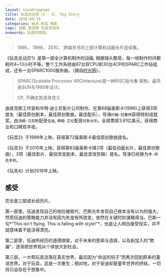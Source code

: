 ```yaml
---
layout: sinablogpage
title: 玩具总动员（1 - 3） Toy Story
date: 2016-09-15
categories: WLR 作品 电影
tags: 动画 皮克斯 玩具总动员
onewords: 玩具的觉悟。
---
```

> 1995， 1999， 2010， 跨越岁月的三部计算机动画长片连续集。

《玩具总动员1》是第一部全计算机制作的动画, 根据镜头繁简，每一帧制作时间都耗时4~13小时不等。整个工作系统由87台双CPU和30台4CP的SPARC工作站组成，还有一台SPARC1000服务器。（摘自[时光网](http://movie.mtime.com/12058/behind_the_scene.html)）。

> SPARC(Scalable Processor ARChitecture)是一种RISC指令集 架构，最早由SUN与1985年设计。

> CP, 不确定其具体含义

由皮克斯工作室和华特·迪士尼影片公司制作。在第68届奥斯卡(1996)上获得3项提名（最佳原创剧本，最佳原创歌曲，最佳配乐），导演`约翰·拉塞特`获得特别成就奖。由`汤姆·汉克斯`配音`伍迪`, `蒂姆·艾伦`配音`巴斯光年`。全球票房3.61亿美元，获得商业和口碑双丰收。

《玩具2》于1999年上映，获得第72届奥斯卡最佳原创歌曲提名。

《玩具3》于2010年上映，获得第83届奥斯卡降2项（最佳动画长片，最佳原创歌曲），3项（最佳影片、最佳改变剧本、最佳音效剪辑）提名。导演已经换为`李·昂克李奇`。

《玩具4》计划2018年上映。

## 感受

完全是三部成长经历片。

第一部里，伍迪发现自己的地位被取代，巴斯光年发现自己根本没有以为的强大。然而伍迪的策略能力并没有因为失宠有所改变，依然在关键时刻谋略得当。巴斯一句*“This isn't flying. This is falling with style!”*，也是让人明白接受现实，并不就意味着不能活得漂亮。

第二部里，伍迪所经历的道德绑架，对于未来的思索与选择，以及新加入的“欺骗”，逐渐把世界观从个体放大到社会。

第三部，一大帮玩具流落在真实世界，最后因为“命运的钩子”而再次回到原来的童话世界。对于玩具，这是一次重生；相对地，对于安迪却是童年世界的终结，一切将只会存在于想象中。